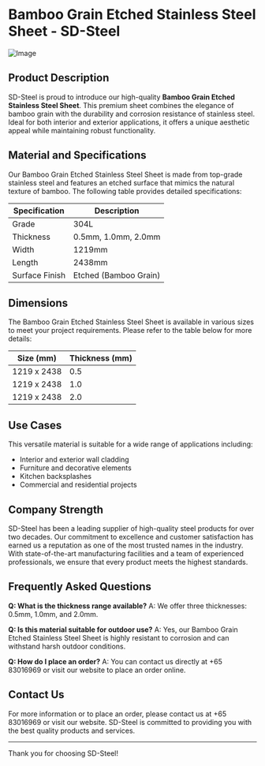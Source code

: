 # Bamboo Grain Etched Stainless Steel Sheet - SD-Steel

![Image](https://github.com/user-attachments/assets/2567258e-e124-4816-932d-1809bd27ef0b)

## Product Description
SD-Steel is proud to introduce our high-quality **Bamboo Grain Etched Stainless Steel Sheet**. This premium sheet combines the elegance of bamboo grain with the durability and corrosion resistance of stainless steel. Ideal for both interior and exterior applications, it offers a unique aesthetic appeal while maintaining robust functionality.

## Material and Specifications
Our Bamboo Grain Etched Stainless Steel Sheet is made from top-grade stainless steel and features an etched surface that mimics the natural texture of bamboo. The following table provides detailed specifications:

| Specification | Description |
|---------------|-------------|
| Grade         | 304L        |
| Thickness     | 0.5mm, 1.0mm, 2.0mm |
| Width         | 1219mm      |
| Length        | 2438mm      |
| Surface Finish| Etched (Bamboo Grain) |

## Dimensions
The Bamboo Grain Etched Stainless Steel Sheet is available in various sizes to meet your project requirements. Please refer to the table below for more details:

| Size (mm)    | Thickness (mm) |
|--------------|----------------|
| 1219 x 2438  | 0.5            |
| 1219 x 2438  | 1.0            |
| 1219 x 2438  | 2.0            |

## Use Cases
This versatile material is suitable for a wide range of applications including:
- Interior and exterior wall cladding
- Furniture and decorative elements
- Kitchen backsplashes
- Commercial and residential projects

## Company Strength
SD-Steel has been a leading supplier of high-quality steel products for over two decades. Our commitment to excellence and customer satisfaction has earned us a reputation as one of the most trusted names in the industry. With state-of-the-art manufacturing facilities and a team of experienced professionals, we ensure that every product meets the highest standards.

## Frequently Asked Questions

**Q: What is the thickness range available?**
A: We offer three thicknesses: 0.5mm, 1.0mm, and 2.0mm.

**Q: Is this material suitable for outdoor use?**
A: Yes, our Bamboo Grain Etched Stainless Steel Sheet is highly resistant to corrosion and can withstand harsh outdoor conditions.

**Q: How do I place an order?**
A: You can contact us directly at +65 83016969 or visit our website to place an order online.

## Contact Us
For more information or to place an order, please contact us at +65 83016969 or visit our website. SD-Steel is committed to providing you with the best quality products and services.

---

Thank you for choosing SD-Steel!
